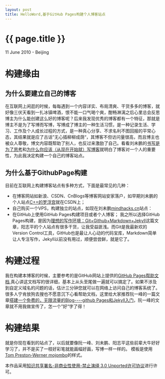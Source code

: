 ```yaml
---
layout: post
title: HelloWord,基于GitHub Pages构建个人博客站点
---
```


# {{ page.title }}
11 June 2010 - Beijing
# 构建缘由
## 为什么要建立自己的博客
在互联网上闲逛的时候，每每遇到一个内容详实、布局清爽、干货多多的博客，就好像三伏天看到一扎冰镇啤酒，恨不能一口气喝个爽，酣畅淋漓之后心里总会反思博主为什么能创建这么好的博客呢？后来我发现优秀的博客都有一个特征，那就是博主不是为了写博而写博，写博成了博主的一种生活习惯，是一种记录生活、学习、工作及个人成长过程的方式，是一种真心分享、不求名利不图回报的平常心态，其结果就是应了古话”无心插柳柳成荫“，其博客不但访问量很高，而且博主也被众人尊敬，博文内容既帮助了别人，也反过来激励了自己。看看刘未鹏的[书写是为了思考](http://mindhacks.cn/2009/02/09/writing-is-better-thinking/)和[为什么你应该（从现在开始就）写博客](http://mindhacks.cn/2009/02/15/why-you-should-start-blogging-now/)就明白了博客对一个人的重要性，为此我决定构建一个自己的博客站点。

## 为什么基于GithubPage构建
目前在互联网上构建博客站点有多种方式，下面是最常见的几种：
- 在博客网站如新浪、CSDN、CnBlogs等博客网站安家落户，如早期刘未鹏的个人站点[C++的罗浮宫](http://blog.csdn.net/pongba/)就在CSDN上；
- 自己购买一个VPS，构建独立的站点，如现在刘未鹏[mindhacks.cn](http://mindhacks.cn/)站点：
- 在GitHub上使用GitHub Pages构建项目或者个人博客；
我之所以选择GitHub Pages构建，是因为[理想的写作环境：Git+Github+Markdown+Jekyll](http://www.yangzhiping.com/tech/writing-space.html)这篇文章，阳志平的个人站点有很多干货，让我受益匪浅。而Git是我最新欢的Version Control工具，GitHub也是最让人心动的代码宝库，Markdown简单让人专注写作，Jekyll以前没有用过，顺便尝尝鲜，就是它了。

# 构建过程
我在构建本博客的时候，主要参考的是GitHub网站上提供的[GitHub Pages帮助文档](https://help.github.com/categories/20/articles),真心讲这文档写的很详细，基本上从头至尾做一遍就可以搞定了。如果不涉及到自定义域名的问题的话，估计三分钟您就可以在网络上访问自己的博客系统了。很多人宁肯放狗去搜也不愿意沉下心看帮助文档，这里给大家推荐阮一峰的一篇文章[搭建一个免费的，无限流量的Blog----github Pages和Jekyll入门](http://www.ruanyifeng.com/blog/2012/08/blogging_with_jekyll.html)，阮一峰的文章就不用我做宣传了，怎一个”好“字了得！

# 构建结果
就是你现在看到的站点了，以后就要像阮一峰、刘未鹏、阳志平这些前辈大牛好好学习了，并不是买了一枝好彩笔就能画幅好画，写博一样一样的。 
模板是使用[Tom Preston-Werner mojombo](https://github.com/mojombo/mojombo.github.io.git)的样式。

本作品采用[知识共享署名-非商业性使用-禁止演绎 3.0 Unported许可协议](http://creativecommons.org/licenses/by-nc-nd/3.0/)进行许可。